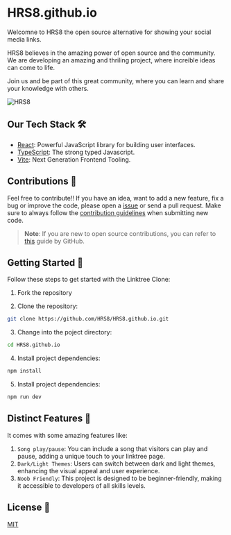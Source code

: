 # HRS8.github.io

Welcomne to HRS8 the open source alternative for showing your social media links.

HRS8 believes in the amazing power of open source and the community. We are developing an amazing and thriling project, where increible ideas can come to life.

Join us and be part of this great community, where you can learn and share your knowledge with others.

![HRS8](./src/assets/webLook.png)

## Our Tech Stack 🛠️

- [React](https://reactjs.org/): Powerful JavaScript library for building user interfaces.
- [TypeScript](https://www.typescriptlang.org/): The strong typed Javascript.
- [Vite](https://vitejs.dev/): Next Generation Frontend Tooling.

## Contributions 🤝

Feel free to contribute!! If you have an idea, want to add a new feature, fix a bug or improve the code, please open a [issue](https://github.com/HRS8/HRS8.github.io/issues/new) or send a pull request. Make sure to always follow the [contribution guidelines](./CONTRIBUTING.md) when submitting new code.

> **Note**: If you are new to open source contributions, you can refer to [this](https://opensource.guide/how-to-contribute/) guide by GitHub.

## Getting Started 🚀

Follow these steps to get started with the Linktree Clone:

1. Fork the repository

2. Clone the repository:

```bash
git clone https://github.com/HRS8/HRS8.github.io.git
```

3. Change into the poject directory:

```bash
cd HRS8.github.io
```

4. Install project dependencies:

```bash
npm install
```

5. Install project dependencies:

```bash
npm run dev
```

## Distinct Features 🌟

It comes with some amazing features like:

1. `Song play/pause`: You can include a song that visitors can play and pause, adding a unique touch to your linktree page.
2. `Dark/Light Themes`: Users can switch between dark and light themes, enhancing the visual appeal and user experience.
3. `Noob Friendly`: This project is designed to be beginner-friendly, making it accessible to developers of all skills levels.

## License 📝

[MIT](LICENSE)
